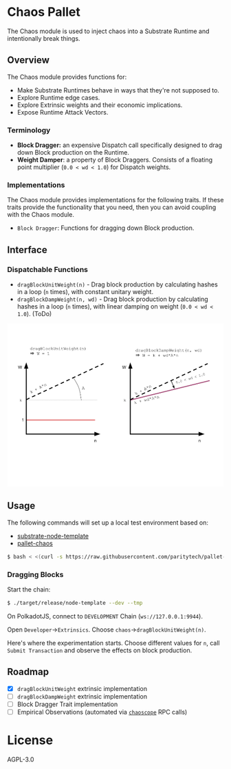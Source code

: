 # Chaos Pallet

The Chaos module is used to inject chaos into a Substrate Runtime and intentionally break things.

## Overview

The Chaos module provides functions for:

- Make Substrate Runtimes behave in ways that they're not supposed to.
- Explore Runtime edge cases.
- Explore Extrinsic weights and their economic implications.
- Expose Runtime Attack Vectors.

### Terminology

- **Block Dragger:** an expensive Dispatch call specifically designed to drag down Block production on the Runtime.
- **Weight Damper**: a property of Block Draggers. Consists of a floating point multiplier (`0.0 < wd < 1.0`) for Dispatch weights.

### Implementations

The Chaos module provides implementations for the following traits. If these traits provide the functionality that you need, then you can avoid coupling with the Chaos module.

- `Block Dragger`: Functions for dragging down Block production.

## Interface

### Dispatchable Functions

- `dragBlockUnitWeight(n)` - Drag block production by calculating hashes in a loop (`n` times), with constant unitary weight.
- `dragBlockDampWeight(n, wd)` - Drag block production by calculating hashes in a loop (`n` times), with linear damping on weight (`0.0 < wd < 1.0`). (ToDo)

![block dragger](blockdragger.png)

## Usage

The following commands will set up a local test environment based on:
- [substrate-node-template](https://github.com/substrate-developer-hub/substrate-node-template)
- [pallet-chaos](https://github.com/paritytech/pallet-chaos)

```sh
$ bash < <(curl -s https://raw.githubusercontent.com/paritytech/pallet-chaos/master/test_setup.sh?token=ACJ7XNCQE6S2RJRVT74H4O3BSCOSO)
```

### Dragging Blocks

Start the chain:
```sh
$ ./target/release/node-template --dev --tmp
```

On PolkadotJS, connect to `DEVELOPMENT` Chain (`ws://127.0.0.1:9944`).

Open `Developer`->`Extrinsics`. Choose `chaos`->`dragBlockUnitWeight(n)`.

Here's where the experimentation starts. Choose different values for `n`, call `Submit Transaction` and observe the effects on block production.

## Roadmap

- [x] `dragBlockUnitWeight` extrinsic implementation
- [ ] `dragBlockDampWeight` extrinsic implementation
- [ ] Block Dragger Trait implementation
- [ ] Empirical Observations (automated via [`chaoscope`](https://github.com/paritytech/chaoscope) RPC calls)

# License
AGPL-3.0
